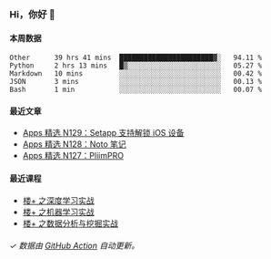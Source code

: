 ### Hi，你好 👋

#### 本周数据

<!--START_SECTION:waka-->
```text
Other      39 hrs 41 mins  ███████████████████████▓░   94.11 % 
Python     2 hrs 13 mins   █▒░░░░░░░░░░░░░░░░░░░░░░░   05.27 % 
Markdown   10 mins         ░░░░░░░░░░░░░░░░░░░░░░░░░   00.42 % 
JSON       3 mins          ░░░░░░░░░░░░░░░░░░░░░░░░░   00.13 % 
Bash       1 min           ░░░░░░░░░░░░░░░░░░░░░░░░░   00.07 % 
```
<!--END_SECTION:waka-->

#### 最近文章

<!-- BLOG:START -->
- [Apps 精选 N129：Setapp 支持解锁 iOS 设备](http://huhuhang.com/post/product-hunt/product-hunt-n129)
- [Apps 精选 N128：Noto 笔记](http://huhuhang.com/post/product-hunt/product-hunt-n128)
- [Apps 精选 N127：PliimPRO](http://huhuhang.com/post/product-hunt/product-hunt-n127)
<!-- BLOG:END -->

#### 最近课程

<!-- SYL:START -->
- [楼+ 之深度学习实战](https://lanqiao.cn/courses/2617)
- [楼+ 之机器学习实战](https://lanqiao.cn/courses/2616)
- [楼+ 之数据分析与挖掘实战](https://lanqiao.cn/courses/2615)
<!-- SYL:END -->

###### ✓ 数据由 [GitHub Action](https://github.com/huhuhang/huhuhang/actions) 自动更新。
